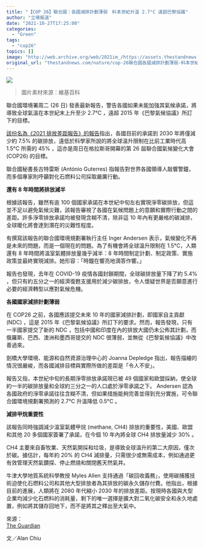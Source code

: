 ```yaml
---
title: "【COP 26】聯合國：各國減排計劃薄弱　料本世紀升溫 2.7°C 遠超巴黎協議"
author: "立場報道"
date: "2021-10-27T17:25:00"
categories:
  - "Green"
tags:
  - "cop26"
topics: []
image: "http://web.archive.org/web/2021im_/https://assets.thestandnews.com/media/photos/COP26-2.png"
original_url: "thestandnews.com/nature/cop-26聯合國各國減排計劃薄弱-料本世紀升溫-27c-遠超巴黎協議"
---
```

![](http://web.archive.org/web/2021im_/https://assets.thestandnews.com/media/photos/COP26-2.png)
> 圖片素材來源：維基百科

聯合國環境署周二 (26 日) 發表最新報告，警告各國如果未能加強其氣候承諾，將導致全球氣溫在本世紀末上升至少 2.7°C ，遠超 2015 年《巴黎氣候協議》所訂下的目標。

[該份名為《2021 排放差距報告》的報告](http://web.archive.org/web/20211029191821/https://www.unep.org/resources/emissions-gap-report-2021)指出，各國目前的承諾到 2030 年將僅減少約 7.5% 的碳排放，遠低於科學家所說的將全球溫升限制在比前工業時代高 1.5°C 所需的 45% ，這亦是周日在格拉斯哥開幕的第 26 屆聯合國氣候變化大會 (COP26) 的目標。

聯合國秘書長古特雷斯 (António Guterres) 指報告對世界各國領導人敲響警鐘，而多個專家則呼籲對化石燃料公司採取嚴厲行動。

**還有 8 年時間將排放減半**

根據該報告，雖然有逾 100 個國家承諾在本世紀中旬左右實現淨零碳排放，但這並不足以避免氣候災難，該報告審視了各國在氣候問題上的意願和實際行動之間的差距。許多淨零排放承諾均被發現含糊不清，除非這 10 年內有更嚴格的碳減排，全球暖化將會達到潛在的災難性程度。

有撰寫該報告的聯合國環境規劃署執行主任 Inger Andersen 表示，氣候變化不再是未來的問題，而是一個現在的問題。為了有機會將全球溫升限制在 1.5°C，人類還有 8 年時間將溫室氣體排放量幾乎減半：8 年時間制定計劃、制定政策、實施政策並最終實現減排。她形容：「時鐘在響亮地滴答作響。」

報告也發現，去年在 COVID-19 疫情各國封鎖期間，全球碳排放量下降了約 5.4% ，但只有約五分之一的經濟復甦支援用於減少碳排放，令人懷疑世界是否願意進行必要的經濟轉型以應對氣候危機。

**各國國家減排計劃薄弱**

在 COP26 之前，各國應該提交未來 10 年的國家減排計劃，即國家自主貢獻 (NDC) ，這是 2015 年《巴黎氣候協議》所訂下的要求。然而，報告發現，只有一半國家提交了新的 NDC ，包括中國和印度在內的排放大國仍未公佈其計劃，而俄羅斯、巴西、澳洲和墨西哥提交的 NDC 很薄弱，並無從《巴黎氣候協議》中改善過來。

劍橋大學環境、能源和自然資源治理中心的 Joanna Depledge 指出，報告描繪的情況很嚴峻，而各國減排目標與實際所做的差距是「令人不安」。

報告又指，本世紀中旬的長期淨零排放承諾現已被 49 個國家和歐盟採納，使全球約一半的碳排放量和全球約三分之一的人口處於淨零承諾之下。 Andersen 認為各國政府的淨零承諾往往含糊不清，但如果措施能夠完善並得到充分實施，可令聯合國環境規劃署預測的 2.7°C 升溫降低 0.5°C 。

**減排甲烷重要性**

該報告同時強調減少溫室氣體甲烷 (methane, CH4) 排放的重要性，美國、歐盟和其他 20 多個國家簽署了承諾，在今個 10 年內將全球 CH4 排放量減少 30% 。

CH4 主要來自畜牧業、天然氣開採和垃圾，是導致全球溫升的第二大原因，僅次於碳。據估計，每年約 20% 的 CH4 減排量，只需很少或無需成本，例如通過更有效管理天然氣鑽探、停止燃燒和關閉舊天然氣井。

牛津大學地質系統科學教授 Myles Allen 支持通過「碳回收義務」，使用碳捕獲技術迫使化石燃料公司和其他大型排放者為其排放的碳永久儲存付費。他指出，根據目前的進展，人類將在 2080 年代縮小 2030 年的排放差距。按現時各國與大型企業均減少化石燃料的消耗量，剩下的唯一選擇是擴大對二氧化碳安全和永久地處置，例如將其儲存回地下，而不是將其之釋出至大氣中。

來源：  
[The Guardian](http://web.archive.org/web/20211029191821/https://www.theguardian.com/environment/2021/oct/26/world-wasted-chance-build-back-better-covid-un)

文／Alan Chiu